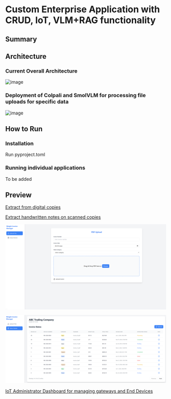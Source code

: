# Custom Enterprise Application with CRUD, IoT, VLM+RAG functionality

## Summary

## Architecture

### Current Overall Architecture

<img width="800" alt="image" src="https://github.com/user-attachments/assets/26aeca1e-22d4-46d6-bb59-03e5edfe7419" />

### Deployment of Colpali and SmolVLM for processing file uploads for specific data

<img width="800" alt="image" src="https://github.com/user-attachments/assets/25551947-253b-4e10-a0d1-74dd6df1cc71" />

## How to Run

### Installation
Run pyproject.toml

### Running individual applications
To be added

## Preview

[Extract from digital copies](https://github.com/user-attachments/assets/b7423621-88a8-49a2-aac8-2d39b0a13d63)

[Extract handwritten notes on scanned copies](https://github.com/user-attachments/assets/da86c450-802b-470a-a7d9-2ff1e667bcd3)

![Upload PDF Feature](Upload.png)

![Upload Status Review Feature](Review.png)

[IoT Administrator Dashboard for managing gateways and End Devices](https://github.com/user-attachments/assets/ee58c146-f114-4bdc-8d97-9df7eb4414dd)

